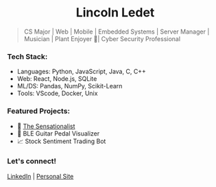 <div align="left">

  <div align="Center" >
     <h1>Lincoln Ledet</h1>
  </div>


> CS Major | Web | Mobile | Embedded Systems | Server Manager | Musician | Plant Enjoyer 🌱| Cyber Security Professional


### Tech Stack:
- Languages: Python, JavaScript, Java, C, C++
- Web: React, Node.js, SQLite
- ML/DS: Pandas, NumPy, Scikit-Learn
- Tools: VScode, Docker, Unix

### Featured Projects:
- 📰 [The Sensationalist](https://www.the-sensationalist.xyz/)
- 🎸 BLE Guitar Pedal Visualizer
- 📈 Stock Sentiment Trading Bot

### Let's connect!
[LinkedIn](https://www.linkedin.com/in/lincoln-ledet/) | [Personal Site](https://theycallme.link/)

<br>

</div>
